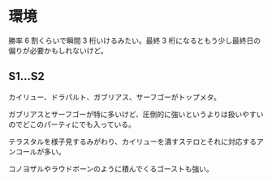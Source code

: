 # 環境

勝率 6 割くらいで瞬間 3 桁いけるみたい。最終 3 桁になるともう少し最終日の偏りが必要かもしれないけど。

## S1...S2

カイリュー、ドラパルト、ガブリアス、サーフゴーがトップメタ。

ガブリアスとサーフゴーが特に多いけど、圧倒的に強いというよりは扱いやすいのでどこのパーティにでも入っている。

テラスタルを様子見するみがわり、カイリューを潰すステロとそれに対応するアンコールが多い。

コノヨザルやラウドボーンのように積んでくるゴーストも強い。
